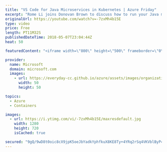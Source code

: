 ```yaml
---
title: "VS Code for Java Microservices in Kubernetes | Azure Friday"
excerpt: "Rome Li joins Donovan Brown to discuss how to run your Java microservices in Kubernetes with the help of Visual Studio Code. Java Extension Pack lets you work with Java code and projects. Spring Boot Extension Pack makes it very efficient to work with Spring Boot applications. And Kubernetes Extension"
originalUrl: https://youtube.com/watch?v=-7zxMh4b15E
type: video
price: Free
length: PT11M32S
publishedDateTime: 2018-05-07T23:04:44Z
heat: 50

featuredContent: "<iframe width=\"800\" height=\"500\" frameborder=\"0\" src=\"https://www.youtube.com/embed/-7zxMh4b15E\" allow=\"accelerometer; autoplay; encrypted-media; gyroscope; picture-in-picture\" allowfullscreen></iframe>"

provider:
  name: Microsoft
  domain: microsoft.com
  images:
    - url: https://everyday-cc.github.io/azure/assets/images/organizations/microsoft.com-50x50.jpg
      width: 50
      height: 50

topics:
  - Azure
  - Containers

images:
  - url: https://i.ytimg.com/vi/-7zxMh4b15E/maxresdefault.jpg
    width: 1280
    height: 720
    isCached: true

secured: "9gQ/9wD8t0oic8cX9jpK5oeJbYadkYphfkuX8KE8Ty+4YRq2rSq4VKVblByP4UhGLQ7SDxkEOGo4sLv58kEtIhL1kzuBCyiGqDmddFSypA7o1EiHw4Ih4OdUzsshZp1hFLBxULLNEIZDQ2l4AUj0smYOa+DikXffOhQKUiagaAHxv52le2ZU/TFjC36/5PrCCm85hWWclZYE0ihqRsQWEWkzpx7bksLWx2PjK9rO6+U+rZojOQFFS2AZpZ/W9/OwQjUWm23ijNZlsvTjK5930y5fxBEz5FnT4CS+gg9QA6qTqGPu/4JR6N6X9cuZgbiIYg1MpH+epQ5FBclEllYLDAwWs+c4VC7x2EByvcxjU00ZUJzrKRNV2J8hSl2MylggQiVoaGOKmSkoykXTOAho0ziC3oSP+5XbYNlhRNO/RK0=;uXXGR2/cftEMxpFdfuSZCw=="
---
```


